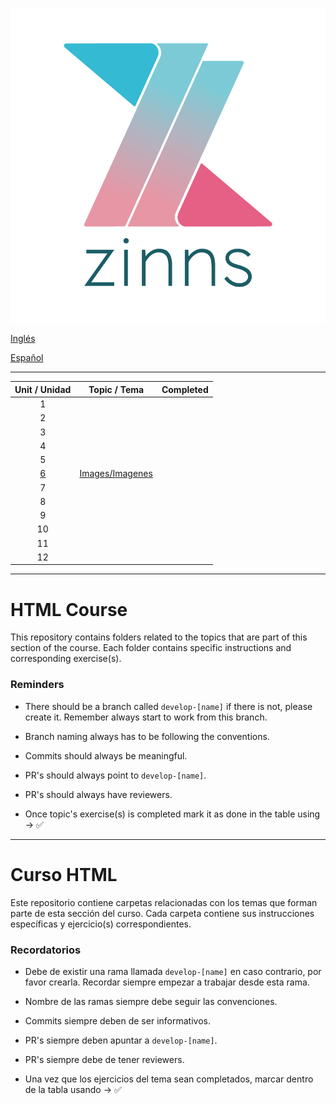 ![Alt text](zinns.png)

[Inglés](#html-course)

[Español](#curso-html)

---

|   Unit / Unidad    |           Topic / Tema           | Completed |
| :----------------: | :------------------------------: | :-------: |
|         1          |                                  |           |
|         2          |                                  |           |
|         3          |                                  |           |
|         4          |                                  |           |
|         5          |                                  |           |
| [6](./06/image.md) | [Images/Imagenes](./06/image.md) |           |
|         7          |                                  |           |
|         8          |                                  |           |
|         9          |                                  |           |
|         10         |                                  |           |
|         11         |                                  |           |
|         12         |                                  |           |

---

# HTML Course

This repository contains folders related to the topics that are part of this section of the course. Each folder contains specific instructions and corresponding exercise(s).

### Reminders

- There should be a branch called `develop-[name]` if there is not, please create it. Remember always start to work from this branch.

- Branch naming always has to be following the conventions.

- Commits should always be meaningful.

- PR's should always point to `develop-[name]`.

- PR's should always have reviewers.

- Once topic's exercise(s) is completed mark it as done in the table using -> ✅

---

# Curso HTML

Este repositorio contiene carpetas relacionadas con los temas que forman parte de esta sección del curso. Cada carpeta contiene sus instrucciones específicas y ejercicio(s) correspondientes.

### Recordatorios

- Debe de existir una rama llamada `develop-[name]` en caso contrario, por favor crearla. Recordar siempre empezar a trabajar desde esta rama.

- Nombre de las ramas siempre debe seguir las convenciones.

- Commits siempre deben de ser informativos.

- PR's siempre deben apuntar a `develop-[name]`.

- PR's siempre debe de tener reviewers.

- Una vez que los ejercicios del tema sean completados, marcar dentro de la tabla usando -> ✅
